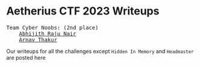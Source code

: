 # Aetherius CTF 2023 Writeups
<pre>
Team Cyber Noobs: (2nd place)
    <a href="https://github.com/DarthBob112112">Abhijith Raju Nair</a>
    <a href="https://github.com/Techtronics21">Arnav Thakur</a>
</pre>

Our writeups for all the challenges except `Hidden In Memory` and `Headmaster` are posted here
